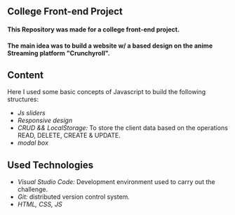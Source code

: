 ## College Front-end Project
#### This Repository was made for a college front-end project. 
#### The main idea was to build a website w/ a based design on the anime Streaming platform "Crunchyroll".

## Content 
Here I used some basic concepts of Javascript to build the following structures:

- *Js sliders*
- *Responsive design*
- *CRUD && LocalStorage:* To store the client data based on the operations READ, DELETE, CREATE & UPDATE.
- *modal box*

## Used Technologies
- *Visual Studio Code:* Development environment used to carry out the challenge.
- *Git:* distributed version control system.
- *HTML, CSS, JS*
